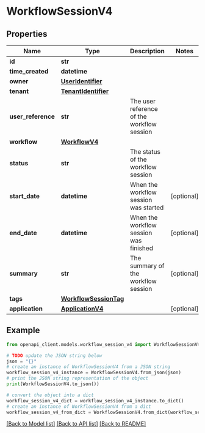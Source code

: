 # WorkflowSessionV4


## Properties

Name | Type | Description | Notes
------------ | ------------- | ------------- | -------------
**id** | **str** |  | 
**time_created** | **datetime** |  | 
**owner** | [**UserIdentifier**](UserIdentifier.md) |  | 
**tenant** | [**TenantIdentifier**](TenantIdentifier.md) |  | 
**user_reference** | **str** | The user reference of the workflow session | 
**workflow** | [**WorkflowV4**](WorkflowV4.md) |  | 
**status** | **str** | The status of the workflow session | 
**start_date** | **datetime** | When the workflow session was started | [optional] 
**end_date** | **datetime** | When the workflow session was finished | [optional] 
**summary** | **str** | The summary of the workflow session | [optional] 
**tags** | [**WorkflowSessionTag**](WorkflowSessionTag.md) |  | 
**application** | [**ApplicationV4**](ApplicationV4.md) |  | [optional] 

## Example

```python
from openapi_client.models.workflow_session_v4 import WorkflowSessionV4

# TODO update the JSON string below
json = "{}"
# create an instance of WorkflowSessionV4 from a JSON string
workflow_session_v4_instance = WorkflowSessionV4.from_json(json)
# print the JSON string representation of the object
print(WorkflowSessionV4.to_json())

# convert the object into a dict
workflow_session_v4_dict = workflow_session_v4_instance.to_dict()
# create an instance of WorkflowSessionV4 from a dict
workflow_session_v4_from_dict = WorkflowSessionV4.from_dict(workflow_session_v4_dict)
```
[[Back to Model list]](../README.md#documentation-for-models) [[Back to API list]](../README.md#documentation-for-api-endpoints) [[Back to README]](../README.md)


